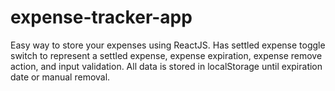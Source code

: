 # expense-tracker-app

Easy way to store your expenses using ReactJS. Has settled expense toggle switch to represent a settled expense, expense expiration, expense remove action, and input validation. All data is stored in localStorage until expiration date or manual removal.

